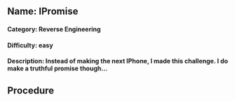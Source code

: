 ## Name: IPromise
#### Category: Reverse Engineering
#### Difficulty: easy
#### Description: Instead of making the next IPhone, I made this challenge. I do make a truthful promise though... 

## Procedure
